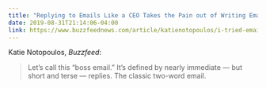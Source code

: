 ```yaml
---
title: "Replying to Emails Like a CEO Takes the Pain out of Writing Email"
date: 2019-08-31T21:14:06-04:00
link: https://www.buzzfeednews.com/article/katienotopoulos/i-tried-emailing-like-your-boss
---
```


Katie Notopoulos, *Buzzfeed*: 

> Let’s call this “boss email.” It’s defined by nearly immediate — but short and terse — replies. The classic two-word email.

